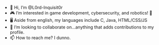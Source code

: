 - 👋 Hi, I’m @L0rd-Inquisit0r
- 🎮 I’m interested in game development, cybersecurity, and robotics! 🤖
- 🖥️ Aside from english, my languages include C, Java, HTML/CSS/JS
- 💞️ I’m looking to collaborate on...anything that adds contributions to my profile.
- 📫 How to reach me? I dunno.

<!---
L0rd-Inquisit0r/L0rd-Inquisit0r is a ✨ special ✨ repository because its `README.md` (this file) appears on your GitHub profile.
You can click the Preview link to take a look at your changes.
--->
